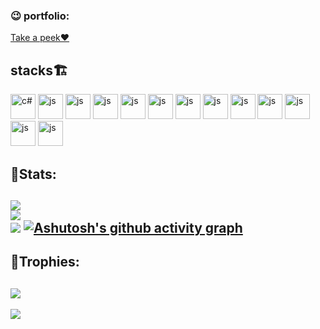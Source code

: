<h3 align="left">😉 portfolio:</h3>
<a href="https://dev-portfolio-kbrliyyii-vineeth-krishna-1234.vercel.app/">Take a peek❤️</a>
<h2 align="left">stacks🏗</h2>
<p align="left">

<img src="https://devicon-website.vercel.app/api/c-sharp/original.svg" alt="c#" width="40" height="40" />
<img src="https://devicon-website.vercel.app/api/javascript/original.svg" alt="js" width="40" height="40" />
<img src="https://devicon-website.vercel.app/api/typescript/original.svg" alt="js" width="40" height="40" />
<img src="https://devicon-website.vercel.app/api/html5/original.svg" alt="js" width="40" height="40" />
<img src="https://devicon-website.vercel.app/api/css3/original.svg" alt="js" width="40" height="40" />
<img src="https://devicon-website.vercel.app/api/react/original.svg" alt="js" width="40" height="40" />
<img src="https://devicon-website.vercel.app/api/react/original-wordmark.svg" alt="js" width="40" height="40" />
<img src="https://devicon-website.vercel.app/api/materialui/original.svg" alt="js" width="40" height="40" />
<img src="https://devicon-website.vercel.app/api/bootstrap/original.svg" alt="js" width="40" height="40" />
<img src="https://devicon-website.vercel.app/api/firebase/plain.svg" alt="js" width="40" height="40" />
<img src="https://devicon-website.vercel.app/api/vscode/original.svg" alt="js" width="40" height="40" />
<img src="https://devicon-website.vercel.app/api/github/original.svg" alt="js" width="40" height="40" />
<img src="https://devicon-website.vercel.app/api/git/original.svg" alt="js" width="40" height="40" />
 </p>
 
🕺Stats:
-----------------------------------------------
![](https://github-readme-stats.vercel.app/api?username=sujith-sairam&theme=tokyonight&hide_border=false&include_all_commits=true&count_private=true)<br/>
![](https://github-readme-streak-stats.herokuapp.com/?user=sujith-sairam&theme=tokyonight&hide_border=false)<br/>
![](https://github-readme-stats.vercel.app/api/top-langs/?username=sujith-sairam&theme=tokyonight&hide_border=false&include_all_commits=true&count_private=true&layout=compact)
[![Ashutosh's github activity graph](https://github-readme-activity-graph.vercel.app/graph?username=sujith-sairam&bg_color=0f0e1a&color=adb7ff&line=000357&point=000000&area=true&hide_border=true)](https://github.com/ashutosh00710/github-readme-activity-graph)
---

<!-- Proudly created with GPRM ( https://gprm.itsvg.in ) -->

## 👑Trophies:

![](https://github-profile-trophy.vercel.app/?username=sujith-sairam&theme=apprentice&no-frame=true&no-bg=true&margin-w=4)
---


[![](https://visitcount.itsvg.in/api?id=sujith-sairam&label=Profile%20Views&color=1&pretty=true)](https://visitcount.itsvg.in)
